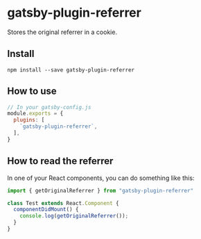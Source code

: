 # gatsby-plugin-referrer

Stores the original referrer in a cookie.

## Install

`npm install --save gatsby-plugin-referrer`

## How to use

```javascript
// In your gatsby-config.js
module.exports = {
  plugins: [
    `gatsby-plugin-referrer`,
  ],
}
```

## How to read the referrer

In one of your React components, you can do something like this:

```javascript
import { getOriginalReferrer } from "gatsby-plugin-referrer"

class Test extends React.Component {
  componentDidMount() {
    console.log(getOriginalReferrer());
  }
}
```
